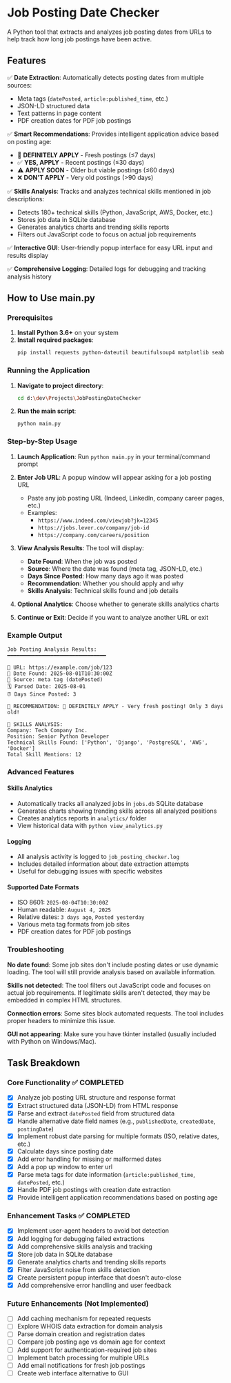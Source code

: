# Job Posting Date Checker

A Python tool that extracts and analyzes job posting dates from URLs to help track how long job postings have been active.

## Features

✅ **Date Extraction**: Automatically detects posting dates from multiple sources:
- Meta tags (`datePosted`, `article:published_time`, etc.)
- JSON-LD structured data
- Text patterns in page content
- PDF creation dates for PDF job postings

✅ **Smart Recommendations**: Provides intelligent application advice based on posting age:
- 🚀 **DEFINITELY APPLY** - Fresh postings (≤7 days)
- ✅ **YES, APPLY** - Recent postings (≤30 days)  
- ⚠️ **APPLY SOON** - Older but viable postings (≤60 days)
- ❌ **DON'T APPLY** - Very old postings (>90 days)

✅ **Skills Analysis**: Tracks and analyzes technical skills mentioned in job descriptions:
- Detects 180+ technical skills (Python, JavaScript, AWS, Docker, etc.)
- Stores job data in SQLite database
- Generates analytics charts and trending skills reports
- Filters out JavaScript code to focus on actual job requirements

✅ **Interactive GUI**: User-friendly popup interface for easy URL input and results display

✅ **Comprehensive Logging**: Detailed logs for debugging and tracking analysis history

## How to Use main.py

### Prerequisites

1. **Install Python 3.6+** on your system
2. **Install required packages**:
   ```bash
   pip install requests python-dateutil beautifulsoup4 matplotlib seaborn pandas
   ```

### Running the Application

1. **Navigate to project directory**:
   ```bash
   cd d:\dev\Projects\JobPostingDateChecker
   ```

2. **Run the main script**:
   ```bash
   python main.py
   ```

### Step-by-Step Usage

1. **Launch Application**: Run `python main.py` in your terminal/command prompt

2. **Enter Job URL**: A popup window will appear asking for a job posting URL
   - Paste any job posting URL (Indeed, LinkedIn, company career pages, etc.)
   - Examples:
     - `https://www.indeed.com/viewjob?jk=12345`
     - `https://jobs.lever.co/company/job-id`
     - `https://company.com/careers/position`

3. **View Analysis Results**: The tool will display:
   - **Date Found**: When the job was posted
   - **Source**: Where the date was found (meta tag, JSON-LD, etc.)
   - **Days Since Posted**: How many days ago it was posted
   - **Recommendation**: Whether you should apply and why
   - **Skills Analysis**: Technical skills found and job details

4. **Optional Analytics**: Choose whether to generate skills analytics charts

5. **Continue or Exit**: Decide if you want to analyze another URL or exit

### Example Output

```
Job Posting Analysis Results:
━━━━━━━━━━━━━━━━━━━━━━━━━━━━━━━━

🔗 URL: https://example.com/job/123
📅 Date Found: 2025-08-01T10:30:00Z
📍 Source: meta tag (datePosted)
🗓️ Parsed Date: 2025-08-01
⏰ Days Since Posted: 3

🎯 RECOMMENDATION: 🚀 DEFINITELY APPLY - Very fresh posting! Only 3 days old!

🔧 SKILLS ANALYSIS:
Company: Tech Company Inc.
Position: Senior Python Developer
Technical Skills Found: ['Python', 'Django', 'PostgreSQL', 'AWS', 'Docker']
Total Skill Mentions: 12
```

### Advanced Features

#### Skills Analytics
- Automatically tracks all analyzed jobs in `jobs.db` SQLite database
- Generates charts showing trending skills across all analyzed positions
- Creates analytics reports in `analytics/` folder
- View historical data with `python view_analytics.py`

#### Logging
- All analysis activity is logged to `job_posting_checker.log`
- Includes detailed information about date extraction attempts
- Useful for debugging issues with specific websites

#### Supported Date Formats
- ISO 8601: `2025-08-04T10:30:00Z`
- Human readable: `August 4, 2025`
- Relative dates: `3 days ago`, `Posted yesterday`
- Various meta tag formats from job sites
- PDF creation dates for PDF job postings

### Troubleshooting

**No date found**: Some job sites don't include posting dates or use dynamic loading. The tool will still provide analysis based on available information.

**Skills not detected**: The tool filters out JavaScript code and focuses on actual job requirements. If legitimate skills aren't detected, they may be embedded in complex HTML structures.

**Connection errors**: Some sites block automated requests. The tool includes proper headers to minimize this issue.

**GUI not appearing**: Make sure you have tkinter installed (usually included with Python on Windows/Mac).

## Task Breakdown

### Core Functionality ✅ COMPLETED
- [x] Analyze job posting URL structure and response format
- [x] Extract structured data (JSON-LD) from HTML response
- [x] Parse and extract `datePosted` field from structured data
- [x] Handle alternative date field names (e.g., `publishedDate`, `createdDate`, `postingDate`)
- [x] Implement robust date parsing for multiple formats (ISO, relative dates, etc.)
- [x] Calculate days since posting date
- [x] Add error handling for missing or malformed dates
- [x] Add a pop up window to enter url
- [x] Parse meta tags for date information (`article:published_time`, `datePosted`, etc.)
- [x] Handle PDF job postings with creation date extraction
- [x] Provide intelligent application recommendations based on posting age

### Enhancement Tasks ✅ COMPLETED
- [x] Implement user-agent headers to avoid bot detection
- [x] Add logging for debugging failed extractions
- [x] Add comprehensive skills analysis and tracking
- [x] Store job data in SQLite database
- [x] Generate analytics charts and trending skills reports
- [x] Filter JavaScript noise from skills detection
- [x] Create persistent popup interface that doesn't auto-close
- [x] Add comprehensive error handling and user feedback

### Future Enhancements (Not Implemented)
- [ ] Add caching mechanism for repeated requests
- [ ] Explore WHOIS data extraction for domain analysis
- [ ] Parse domain creation and registration dates
- [ ] Compare job posting age vs domain age for context
- [ ] Add support for authentication-required job sites
- [ ] Implement batch processing for multiple URLs
- [ ] Add email notifications for fresh job postings
- [ ] Create web interface alternative to GUI